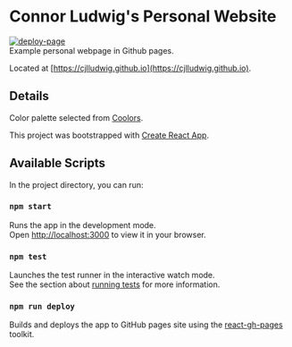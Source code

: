 # Connor Ludwig's Personal Website
[![deploy-page](https://github.com/cjlludwig/cjlludwig.github.io/actions/workflows/deploy-page.yml/badge.svg?branch=main&event=push)](https://github.com/cjlludwig/cjlludwig.github.io/actions/workflows/deploy-page.yml)
<br>
Example personal webpage in Github pages.

Located at [https://cjlludwig.github.io](https://cjlludwig.github.io).

## Details

Color palette selected from [Coolors](https://coolors.co/palette/cad2c5-84a98c-52796f-354f52-2f3e46).

This project was bootstrapped with [Create React App](https://github.com/facebook/create-react-app).

## Available Scripts

In the project directory, you can run:

### `npm start`

Runs the app in the development mode.\
Open [http://localhost:3000](http://localhost:3000) to view it in your browser.

### `npm test`

Launches the test runner in the interactive watch mode.\
See the section about [running tests](https://facebook.github.io/create-react-app/docs/running-tests) for more information.

### `npm run deploy`

Builds and deploys the app to GitHub pages site using the [react-gh-pages](https://github.com/gitname/react-gh-pages) toolkit.
